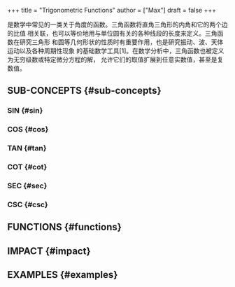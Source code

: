+++
title = "Trigonometric Functions"
author = ["Max"]
draft = false
+++

是数学中常见的一类关于角度的函数。三角函数将直角三角形的内角和它的两个边的比值
相关联，也可以等价地用与单位圆有关的各种线段的长度来定义。三角函数在研究三角形
和圆等几何形状的性质时有重要作用，也是研究振动、波、天体运动以及各种周期性现象
的基础数学工具[1]。在数学分析中，三角函数也被定义为无穷级数或特定微分方程的解，
允许它们的取值扩展到任意实数值，甚至是复数值。


## SUB-CONCEPTS {#sub-concepts}


### SIN {#sin}


### COS {#cos}


### TAN {#tan}


### COT {#cot}


### SEC {#sec}


### CSC {#csc}


## FUNCTIONS {#functions}


## IMPACT {#impact}


## EXAMPLES {#examples}
